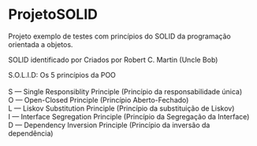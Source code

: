 # ProjetoSOLID
Projeto exemplo de testes com princípios do SOLID da programação orientada a objetos.
<br>

SOLID identificado por Criados por Robert C. Martin (Uncle Bob)
<br>

S.O.L.I.D: Os 5 princípios da POO
<br>
<br>
S — Single Responsiblity Principle (Princípio da responsabilidade única)
<br>
O — Open-Closed Principle (Princípio Aberto-Fechado)
<br>
L — Liskov Substitution Principle (Princípio da substituição de Liskov)
<br>
I — Interface Segregation Principle (Princípio da Segregação da Interface)
<br>
D — Dependency Inversion Principle (Princípio da inversão da dependência)
<br>
